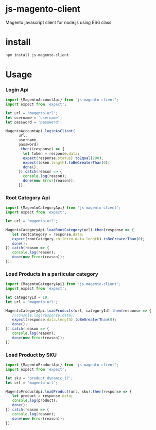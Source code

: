 # js-magento-client

Magento javascript client for node.js using ES6 class

# install 

```bash
npm install js-magento-client
```

# Usage

### Login Api

```javascript
import {MagentoAccountApi} from 'js-magento-client';
import expect from 'expect';

let url = 'magento-url';
let username = 'username';
let password = 'password';

MagentoAccountApi.loginAsClient(
      url, 
      username, 
      password)
      .then((response) => {
        let token = response.data;
        expect(response.status).toEqual(200);
        expect(token.length).toBeGreaterThan(0);
        done();
      }).catch(reason => {
        console.log(reason);
        done(new Error(reason));
      });
```

### Root Category Api

```javascript
import {MagentoCategoryApi} from 'js-magento-client';
import expect from 'expect';

let url = 'magento-url';

MagentoCategoryApi.loadRootCategory(url).then(response => {
   let rootCategory = response.data;
   expect(rootCategory.children_data.length).toBeGreaterThan(0);
   done();
}).catch(reason => {
   console.log(reason);
   done(new Error(reason));
});
```

### Load Products in a particular category

```javascript
import {MagentoCategoryApi} from 'js-magento-client';
import expect from 'expect';

let categoryId = 19;
let url = 'magento-url';

MagentoCategoryApi.loadProducts(url, categoryId).then(response => {
   //console.log(response.data);
   expect(response.data.length).toBeGreaterThan(0);
   done();
}).catch(reason => {
   console.log(reason);
   done(new Error(reason));
})
```

### Load Product by SKU

```javascript
import {MagentoProductApi} from 'js-magento-client';
import expect from 'expect';

let sku = 'product_dynamic_17';
let url = 'magento-url';

MagentoProductApi.loadProduct(url, sku).then(response => {
   let product = response.data;
   console.log(product);
   done();
}).catch(reason => {
   console.log(reason);
   done(new Error(reason));
});
```